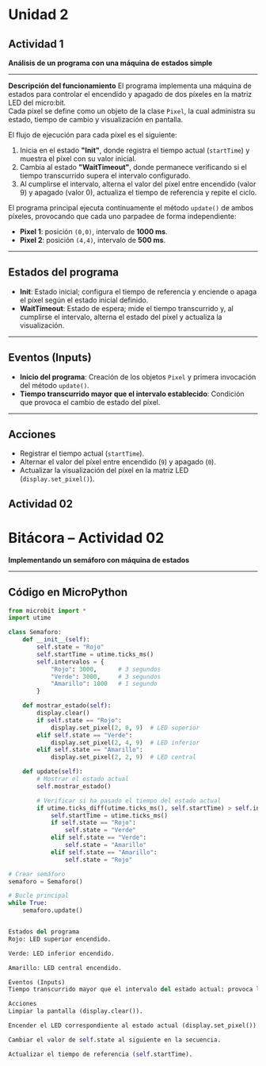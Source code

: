# Unidad 2

## Actividad 1

**Análisis de un programa con una máquina de estados simple**

---

 **Descripción del funcionamiento**
El programa implementa una máquina de estados para controlar el encendido y apagado de dos píxeles en la matriz LED del micro:bit.  
Cada píxel se define como un objeto de la clase `Pixel`, la cual administra su estado, tiempo de cambio y visualización en pantalla.  

El flujo de ejecución para cada píxel es el siguiente:
1. Inicia en el estado **"Init"**, donde registra el tiempo actual (`startTime`) y muestra el píxel con su valor inicial.
2. Cambia al estado **"WaitTimeout"**, donde permanece verificando si el tiempo transcurrido supera el intervalo configurado.
3. Al cumplirse el intervalo, alterna el valor del píxel entre encendido (valor 9) y apagado (valor 0), actualiza el tiempo de referencia y repite el ciclo.

El programa principal ejecuta continuamente el método `update()` de ambos píxeles, provocando que cada uno parpadee de forma independiente:  
- **Pixel 1**: posición `(0,0)`, intervalo de **1000 ms**.  
- **Pixel 2**: posición `(4,4)`, intervalo de **500 ms**.  

---

## **Estados del programa**
- **Init**: Estado inicial; configura el tiempo de referencia y enciende o apaga el píxel según el estado inicial definido.  
- **WaitTimeout**: Estado de espera; mide el tiempo transcurrido y, al cumplirse el intervalo, alterna el estado del píxel y actualiza la visualización.

---

## **Eventos (Inputs)**
- **Inicio del programa**: Creación de los objetos `Pixel` y primera invocación del método `update()`.  
- **Tiempo transcurrido mayor que el intervalo establecido**: Condición que provoca el cambio de estado del píxel.

---

## **Acciones**
- Registrar el tiempo actual (`startTime`).  
- Alternar el valor del píxel entre encendido (`9`) y apagado (`0`).  
- Actualizar la visualización del píxel en la matriz LED (`display.set_pixel()`).


## Actividad 02

# **Bitácora – Actividad 02**
**Implementando un semáforo con máquina de estados**

---

## **Código en MicroPython**

```python
from microbit import *
import utime

class Semaforo:
    def __init__(self):
        self.state = "Rojo"
        self.startTime = utime.ticks_ms()
        self.intervalos = {
            "Rojo": 3000,      # 3 segundos
            "Verde": 3000,     # 3 segundos
            "Amarillo": 1000   # 1 segundo
        }

    def mostrar_estado(self):
        display.clear()
        if self.state == "Rojo":
            display.set_pixel(2, 0, 9)  # LED superior
        elif self.state == "Verde":
            display.set_pixel(2, 4, 9)  # LED inferior
        elif self.state == "Amarillo":
            display.set_pixel(2, 2, 9)  # LED central

    def update(self):
        # Mostrar el estado actual
        self.mostrar_estado()

        # Verificar si ha pasado el tiempo del estado actual
        if utime.ticks_diff(utime.ticks_ms(), self.startTime) > self.intervalos[self.state]:
            self.startTime = utime.ticks_ms()
            if self.state == "Rojo":
                self.state = "Verde"
            elif self.state == "Verde":
                self.state = "Amarillo"
            elif self.state == "Amarillo":
                self.state = "Rojo"

# Crear semáforo
semaforo = Semaforo()

# Bucle principal
while True:
    semaforo.update()


Estados del programa
Rojo: LED superior encendido.

Verde: LED inferior encendido.

Amarillo: LED central encendido.

Eventos (Inputs)
Tiempo transcurrido mayor que el intervalo del estado actual: provoca la transición al siguiente color del semáforo.

Acciones
Limpiar la pantalla (display.clear()).

Encender el LED correspondiente al estado actual (display.set_pixel()).

Cambiar el valor de self.state al siguiente en la secuencia.

Actualizar el tiempo de referencia (self.startTime).

